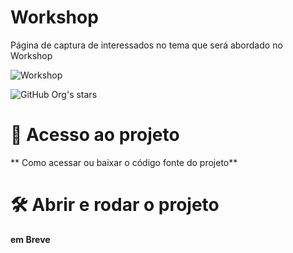 # Workshop
Página de captura de interessados no tema que será abordado no Workshop 

![Workshop](https://user-images.githubusercontent.com/61362770/226995935-10b3169a-dbe0-4730-82f5-7af3543acc18.png)

![GitHub Org's stars](https://img.shields.io/github/stars/camilafernanda?style=social)

# 📁 Acesso ao projeto

** Como acessar ou baixar o código fonte do projeto**

# 🛠️ Abrir e rodar o projeto

**em Breve**
